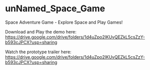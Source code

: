 # unNamed_Space_Game
Space Adventure Game - Explore Space and Play Games!

Download and Play the demo here: https://drive.google.com/drive/folders/1d4uZpo2IKUvQEZkL5csZzY-b593cJPCX?usp=sharing

Watch the prototype trailer here: https://drive.google.com/drive/folders/1d4uZpo2IKUvQEZkL5csZzY-b593cJPCX?usp=sharing
